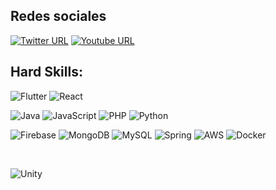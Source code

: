 ## Redes sociales

[![Twitter URL](https://img.shields.io/twitter/url?style=social&url=https%3A%2F%2Ftwitter.com%2Fmanolooo349)](https://twitter.com/manolooo349) 
[![Youtube URL](https://img.shields.io/badge/Youtube-61DAFB?style=social&logo=youtube&url=https%3A%2F%2Fyoutube.com%2channel%2UC_T2aG74JiRztPgLh0OPmVA)](https://www.youtube.com/channel/UC_T2aG74JiRztPgLh0OPmVA)



## Hard Skills:
![Flutter](https://img.shields.io/badge/Flutter-0095D5?style=for-the-badge&logo=flutter&logoColor=white&labelColor=101010)
![React](https://img.shields.io/badge/React-61DAFB?style=for-the-badge&logo=react&logoColor=white&labelColor=101010)</br>

![Java](https://img.shields.io/badge/Java-FF0000?style=for-the-badge&logo=java&logoColor=white&labelColor=101010)
![JavaScript](https://img.shields.io/badge/JavaScript-F7DF1E?style=for-the-badge&logo=JavaScript&logoColor=white&labelColor=101010)
![PHP](https://img.shields.io/badge/PHP-777BB4?style=for-the-badge&logo=php&logoColor=white&labelColor=101010)
![Python](https://img.shields.io/badge/Python-783BF9?style=for-the-badge&logo=python&logoColor=white&labelColor=101010)
</br>


![Firebase](https://img.shields.io/badge/Firebase-FFCA28?style=for-the-badge&logo=firebase&logoColor=white&labelColor=101010)
![MongoDB](https://img.shields.io/badge/MongoDB-47A248?style=for-the-badge&logo=mongodb&logoColor=white&labelColor=101010)
![MySQL](https://img.shields.io/badge/MySQL-4479A1?style=for-the-badge&logo=mysql&logoColor=white&labelColor=101010)
![Spring](https://img.shields.io/badge/Spring-6DB33F?style=for-the-badge&logo=spring-aws&logoColor=white&labelColor=101010)
![AWS](https://img.shields.io/badge/AWS-232F3E?style=for-the-badge&logo=amazon-aws&logoColor=white&labelColor=101010)
![Docker](https://img.shields.io/badge/Docker-3776AB?style=for-the-badge&logo=docker&logoColor=white&labelColor=101010)


</br>

![Unity](https://img.shields.io/badge/Unity-232F3E?style=for-the-badge&logo=unity&logoColor=white&labelColor=101010)

